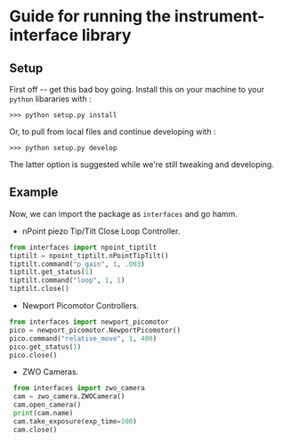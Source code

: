 # Guide for running the instrument-interface library


Setup
-----
First off -- get this bad boy going. Install this on your machine to your
`python` libararies with : 

    >>> python setup.py install 
Or, to pull from local files and continue developing with : 
    
    >>> python setup.py develop

The latter option is suggested while we're still tweaking and developing. 

Example
-------
Now, we can import the package as `interfaces` and go hamm. 

* nPoint piezo Tip/Tilt Close Loop Controller.

```python  
from interfaces import npoint_tiptilt
tiptilt = npoint_tiptilt.nPointTipTilt()
tiptilt.command("p_gain", 1, .003)
tiptilt.get_status(1)
tiptilt.command("loop", 1, 1)
tiptilt.close()
```

* Newport Picomotor Controllers.

```python
from interfaces import newport_picomotor
pico = newport_picomotor.NewportPicomotor()
pico.command("relative_move", 1, 400)
pico.get_status(1)
pico.close()
```

* ZWO Cameras.

```python
 from interfaces import zwo_camera
 cam = zwo_camera.ZWOCamera()
 cam.open_camera()
 print(cam.name)
 cam.take_exposure(exp_time=100)
 cam.close()
```
